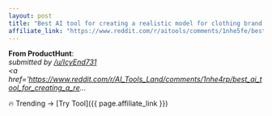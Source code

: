 ```yaml
---
layout: post
title: "Best AI tool for creating a realistic model for clothing brand Free  Paid"
affiliate_link: "https://www.reddit.com/r/aitools/comments/1nhe5fe/best_ai_tool_for_creating_a_realistic_model_for/?ref=autoverse&utm_source=autoverse"
---
```


**From ProductHunt**:  
*&#32; submitted by &#32; <a href='https://www.reddit.com/user/IcyEnd731'> /u/IcyEnd731 </a> <br /> <span><a href='https://www.reddit.com/r/AI_Tools_Land/comments/1nhe4rp/best_ai_tool_for_creating_a_re...*

🔥 Trending → [Try Tool]({{ page.affiliate_link }})  

